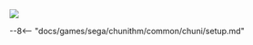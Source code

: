 
<img class="header-logo" src="/img/sega/chunithm/crystalplus/logo.webp">

--8<-- "docs/games/sega/chunithm/common/chuni/setup.md"
